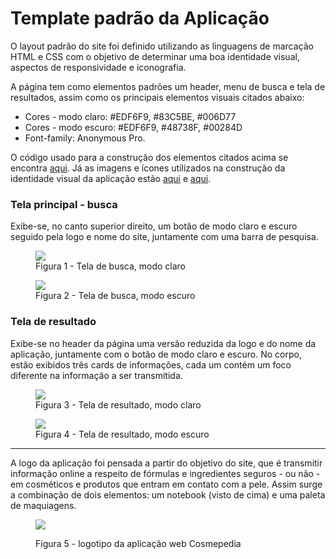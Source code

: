 # Template padrão da Aplicação

O layout padrão do site foi definido utilizando as linguagens de marcação HTML e CSS com o objetivo de determinar uma boa identidade visual, aspectos de responsividade e iconografia.

A página tem como elementos padrões um header, menu de busca e tela de resultados, assim como os principais elementos visuais citados abaixo:

<ul>
  <li>Cores - modo claro: #EDF6F9, #83C5BE, #006D77</li>
  <li>Cores - modo escuro: #EDF6F9, #48738F, #00284D</li>
  <li>Font-family: Anonymous Pro.</li>
</ul>

O código usado para a construção dos elementos citados acima se encontra <a href=https://github.com/ICEI-PUC-Minas-PMV-ADS/pmv-ads-2024-1-e1-proj-web-t10-pmv-ads-2024-1-e1-proj-web-cosmepedia/tree/main/codigo-fonte>aqui</a>. Já as imagens e ícones utilizados na construção da identidade visual da aplicação estão <a href=https://github.com/ICEI-PUC-Minas-PMV-ADS/pmv-ads-2024-1-e1-proj-web-t10-pmv-ads-2024-1-e1-proj-web-cosmepedia/tree/main/documentos/img>aqui</a> e <a href="https://github.com/ICEI-PUC-Minas-PMV-ADS/pmv-ads-2024-1-e1-proj-web-t10-pmv-ads-2024-1-e1-proj-web-cosmepedia/tree/main/codigo-fonte/Assets">aqui</a>.

<h3><b>Tela principal - busca</b></h3>
<p>Exibe-se, no canto superior direito, um botão de modo claro e escuro seguido pela logo e nome do site, juntamente com uma barra de pesquisa.</p>
<figure>
  <img src="https://github.com/ICEI-PUC-Minas-PMV-ADS/pmv-ads-2024-1-e1-proj-web-t10-pmv-ads-2024-1-e1-proj-web-cosmepedia/blob/main/documentos/img/Frame%201.jpg?raw=true">
  <figcaption>Figura 1 - Tela de busca, modo claro</figcaption>
</figure>
<p><figure>
  <img src="https://github.com/ICEI-PUC-Minas-PMV-ADS/pmv-ads-2024-1-e1-proj-web-t10-pmv-ads-2024-1-e1-proj-web-cosmepedia/blob/main/documentos/img/Frame%202.png?raw=true">
  <figcaption>Figura 2 - Tela de busca, modo escuro</figcaption>
</figure></p>
<p>
  <h3><b>Tela de resultado</b></h3>
</p>
<p>Exibe-se no header da página uma versão reduzida da logo e do nome da aplicação, juntamente com o botão de modo claro e escuro. No corpo, estão exibidos três cards de informações, cada um contém um foco diferente na informação a ser transmitida.</p>
<figure>
  <img src="https://github.com/ICEI-PUC-Minas-PMV-ADS/pmv-ads-2024-1-e1-proj-web-t10-pmv-ads-2024-1-e1-proj-web-cosmepedia/blob/main/documentos/img/Frame%203.png?raw=true">
  <figcaption>Figura 3 - Tela de resultado, modo claro</figcaption>
</figure>
<p><figure>
  <img src="https://github.com/ICEI-PUC-Minas-PMV-ADS/pmv-ads-2024-1-e1-proj-web-t10-pmv-ads-2024-1-e1-proj-web-cosmepedia/blob/main/documentos/img/Frame%204.png?raw=true">
  <figcaption>Figura 4 - Tela de resultado, modo escuro</figcaption>
</figure></p>
<hr>
<p>A logo da aplicação foi pensada a partir do objetivo do site, que é transmitir informação online a respeito de fórmulas e ingredientes seguros - ou não - em cosméticos e produtos que entram em contato com a pele. Assim surge a combinação de dois elementos: um notebook (visto de cima) e uma paleta de maquiagens.</p>
<figure>
  <p><img src="https://github.com/ICEI-PUC-Minas-PMV-ADS/pmv-ads-2024-1-e1-proj-web-t10-pmv-ads-2024-1-e1-proj-web-cosmepedia/blob/main/codigo-fonte/Assets/LogoEscura.png?raw=true">
  <figcaption>Figura 5 - logotipo da aplicação web Cosmepedia</figcaption></p>
</figure>
